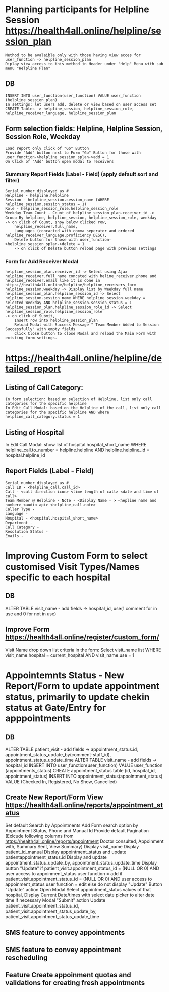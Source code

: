 # Planning participants for Helpline Session https://health4all.online/helpline/session_plan
    Method to be avalaible only with those having view acces for user_function -> helpline_session_plan
    Diplay view access to this method in Header under "Help" Menu with sub menu "Helpline Plan"
  
## DB
    INSERT INTO user_function(user_function) VALUE user_function (helpline_session_plan)
    In settings: let users add, delete or view based on user access set
    CREATE Tables -> helpline_session, helpline_session_role, helpline_receiver_language, helpline_session_plan
  
## Form selection fields: Helpline, Helpline Session, Session Role, Weekday
    Load report only click of "Go" Button
    Provide "Add" button next to Form "Go" Button for those with user_function->helpline_session_splan->add = 1
    On Click of "Add" button open modal to receivers 
    
  
### Summary Report Fields (Label - Field) (apply default sort and filter)
    Serial number displayed as #
    Helpline - helpline.helpline
    Session - helpline_session.session_name (WHERE helpline_session.session_status = 1)
    Role - helpline_session_role.helpline_session_role
    Weekday Team Count - Count of helpline_session_plan.receiver_id -> Group By helpline, helpline_session, helpline_session_role, weekday 
    -> on click of Count, show below clicked row, 
        helpline_receiver.full_name, 
        Languages (concacted with comma seperator and ordered helpline_receiver_language.proficiency DESC), 
        Delete button for those with user_function->helpline_session_splan->delete = 1
        -> on click of Delete button reload page with previous settings

### Form for Add Receiver Modal
    helpline_session_plan.receiver_id -> Select using Ajax helpline_receiver.full_name concated with heline_receiver.phone and helpline_receiver.email like it is done in               https://health4all.online/helpline/helpline_receivers_form 
    helpline_session.weekday -> Display list by Weekday full name
    helpline_session_plan.helpline_session_id -> Select helpline_session.session_name WHERE helpline_session.weekday = selected Weekday AND helpline_session.session_status = 1
    helpline_session_plan.helpline_session_role_id -> Select helpline_session_role.helpline_session_role
    -> on click of Submit, 
        Insert row into helpline_session_plan
        Reload Modal with Success Message " Team Member Added to Session Successfully" with empty fields
        Click Close button to close Modal and reload the Main Form with existing form settings.
    
  
# https://health4all.online/helpline/detailed_report

## Listing of Call Category: 
    In form selection: based on selection of Helpline, list only call categories for the specific helpline
    In Edit Call Modal: based on the Helpline of the call, list only call categories for the specific helpline AND where helpline_call_category.status = 1
  
## Listing of Hospital 
  In Edit Call Modal: show list of hospital.hospital_short_name WHERE helpline_call.to_number = helpline.helpline AND helpline.helpline_id = hospital.helpline_id

## Report Fields (Label - Field)
    Serial number displayed as #
    Call ID - <helpline_call.call_id>
    Call - <call direction icon> <time length of call> <date and time of call>
    Team Member @ Helpline - Note - <Display Name - > <hepline name and number> <audio api> <helpline_call.note>
    Caller Type - 
    Language - 
    Hospital - <hospital.hospital_short_name>
    Department - 
    Call Category -
    Resolution Status -
    Emails - 

# Improving Custom Form to select customised Visit Types/Names specific to each hospital

## DB
  ALTER TABLE visit_name - add fields -> hospital_id, use(1 comment for in use and 0 for not in use)
  
## Improve Form https://health4all.online/register/custom_form/
  Visit Name drop down list criteria in the form: Select visit_name list WHERE visit_name.hospital = current_hospital AND visit_name.use = 1
  
  
# Appointemnts Status - New Report/Form to update appointment status, primarily to update chekin status at Gate/Entry for apppointments

## DB
  ALTER TABLE patient_visit - add fields -> appointment_status.id, appointment_status_update_by(comment-staff_id), appointment_status_update_time 
  ALTER TABLE visit_name - add fields -> hospital_id
  INSERT INTO user_function(user_function) VALUE user_function (appointments_status)
  CREATE appointment_status table (id, hospital_id, appointment_status)
  INSERT INTO appointment_status(appointment_status) VALUE (Checked In, Registered, No Show, Cancelled)

## Create New Report/Form View https://health4all.online/reports/appointment_status
  Set default Search by Appointments
  Add Form search option by Appointment Status, Phone and Manual Id
  Provide default Pagination
  (Exlcude following columns from https://health4all.online/reports/appointment
    Doctor consulted, Appoinment with, Summary Sent, View Summary)
  Display visit_name
  Display patient_id_manual
  Display appointment_status and update patientappointment_status.id
  Display and update appointment_status_update_by, appointment_status_update_time
  Display button "Update" 
    if patient_visit.appointment_status_id = (NULL OR 0) AND user access to appoinment_status user function = add
    if patient_visit.appointment_status_id = (NULL OR 0) AND user access to appoinment_status user function = edit
    else do not display "Update"
  Button "Update" action
    Open Modal 
      Select appointment_status values of that hospital, 
      Display Current Date/times with select date picker to alter date time if necessary
     Modal "Submit" action
      Update patient_visit.appointment_status_id, patient_visit.appointment_status_update_by, patient_visit.appointment_status_update_time
      
  

## SMS feature to convey appointments

## SMS feature to convey appointment rescheduling

## Feature Create appoinment quotas and validations for creating fresh appointments
